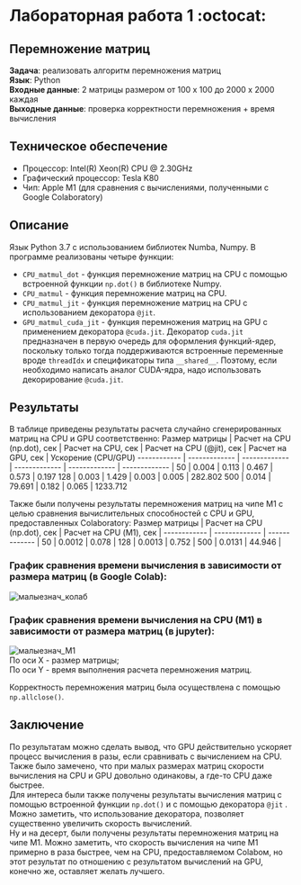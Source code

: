 # Лабораторная работа 1 :octocat:
## Перемножение матриц
**Задача**: реализовать алгоритм перемножения матриц<br/>
**Язык**: Python<br/>
**Входные данные**: 2 матрицы размером от 100 х 100 до 2000 х 2000 каждая<br/>
**Выходные данные**: проверка корректности перемножения + время вычисления<br/>
## **Техническое обеспечение**
+ Процессор: Intel(R) Xeon(R) CPU @ 2.30GHz
+ Графический процессор: Tesla K80
+ Чип: Apple M1 (для сравнения с вычислениями, полученными с Google Colaboratory)
## **Описание**
Язык Python 3.7 с использованием библиотек Numba, Numpy.
В программе реализованы четыре функции: 
+ ```CPU_matmul_dot``` - функция перемножение матриц на CPU с помощью встроенной функции ```np.dot()``` в библиотеке Numpy.
+ ```CPU_matmul``` - функция перемножение матриц на CPU.
+ ```CPU_matmul_jit``` - функция перемножение матриц на CPU с использованием декоратора ```@jit```.
+ ```GPU_matmul_cuda_jit``` - функция перемножения матриц на GPU с применением декоратора ```@cuda.jit```. 
Декоратор ```cuda.jit``` предназначен в первую очередь для оформления функций-ядер, поскольку только тогда поддерживаются встроенные переменные вроде ```threadIdx``` и спецификаторы типа ```__shared__```. Поэтому, если необходимо написать аналог CUDA-ядра, надо использовать декорирование ```@cuda.jit```.
## **Результаты**
В таблице приведены результаты расчета случайно сгенерированных матриц на CPU и GPU соответственно:
Размер матрицы | Расчет на CPU (np.dot), сек | Расчет на CPU, сек | Расчет на CPU (@jit), сек | Расчет на GPU, сек | Ускорение (CPU/GPU)
------------ | ------------- | ------------- | ------------- | ------------- | ------------- |
50 | 0.004 | 0.113 | 0.467 | 0.573 | 0.197
128 | 0.003 | 1.429 | 0.003 | 0.005 | 282.802
 500 | 0.014 | 79.691 | 0.182 | 0.065 | 1233.712

 Также были получены результаты перемножения матриц на чипе M1 с целью сравнения вычислительных способностей с CPU и GPU, предоставленных Colaboratory:
 Размер матрицы | Расчет на CPU (np.dot), сек | Расчет на CPU (М1), сек |
 ------------ | ------------- | ------------- |
 50 | 0.0012 | 0.078 |
 128 | 0.0013 | 0.752 |
 500 | 0.0131 | 44.946 |
 <br/>

 ### График сравнения времени вычисления в зависимости от размера матриц (в Google Colab): <br/>

 ![малыезнач_колаб](https://drive.google.com/uc?export=view&id=1BvU07aNd11TAb37qHojbSg6Yc_pQGGg6)
 <br/>
 ### График сравнения времени вычисления на CPU (M1) в зависимости от размера матриц (в jupyter): <br/>

 ![малыезнач_М1](https://drive.google.com/uc?export=view&id=1RU5iBX4Q3RQ3A-q-4VqGSZG5RLGYwQ2d)
 <br/>
 По оси X - размер матрицы;<br/>
 По оси Y - время выполнения расчета перемножения матриц.<br/>

 Корректность перемножения матриц была осуществлена с помощью ```np.allclose()```.

 ## **Заключение**
 По результатам можно сделать вывод, что GPU действительно ускоряет процесс вычисления в разы, если сравнивать с вычислением на CPU. Также было замечено, что при малых размерах матриц скорости вычисления на CPU и GPU довольно одинаковы, а где-то CPU даже быстрее. <br/>
 Для интереса были также получены результаты вычисления матриц с помощью встроенной функции ```np.dot()``` и с помощью декоратора ```@jit``` . Можно заметить, что использование декоратора, позволяет существенно увеличить скорость вычислений. <br/>
 Ну и на десерт, были получены результаты перемножения матриц на чипе M1. Можно заметить, что скорость вычисления на чипе M1 примерно в раза быстрее, чем на CPU, предоставляемом Colabом, но этот результат по отношению с результатом вычислений на GPU, конечно же, оставляет желать лучшего.
